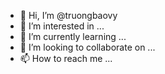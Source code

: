 - 👋 Hi, I’m @truongbaovy
- 👀 I’m interested in ...
- 🌱 I’m currently learning ...
- 💞️ I’m looking to collaborate on ...
- 📫 How to reach me ...

<!---
truongbaovy/truongbaovy is a ✨ special ✨ repository because its `README.md` (this file) appears on your GitHub profile.
You can click the Preview link to take a look at your changes.
--->
